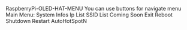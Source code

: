 RaspberryPi-OLED-HAT-MENU 
You can use buttons for navigate menu 
Main Menu: 
System Infos 
Ip List 
SSID List 
Coming Soon 
Exit 
Reboot 
Shutdown 
Restart AutoHotSpotN 
